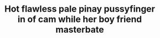 ---
layout: post
title: Hot flawless pale pinay pussyfinger in of cam while her boy friend masterbate
duration: '19:28'
view: 344
rate: 2
video: 'https://flashservice.xvideos.com/embedframe/26110583'
category: 
 - amateur
 - beautiful
 - brunette
 - curvy
 - hd
 - pinay
 - pov
 - student
tags: 
 - pinay-sex
priority: 0.9
changefreq: daily
---